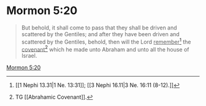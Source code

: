 # Mormon 5:20

> But behold, it shall come to pass that they shall be driven and scattered by the Gentiles; and after they have been driven and scattered by the Gentiles, behold, then will the Lord <u>remember</u>[^a] the <u>covenant</u>[^b] which he made unto Abraham and unto all the house of Israel.

[Mormon 5:20](https://www.churchofjesuschrist.org/study/scriptures/bofm/morm/5?lang=eng&id=p20#p20)


[^a]: [[1 Nephi 13.31|1 Ne. 13:31]]; [[3 Nephi 16.11|3 Ne. 16:11 (8-12).]]
[^b]: TG [[Abrahamic Covenant]].
